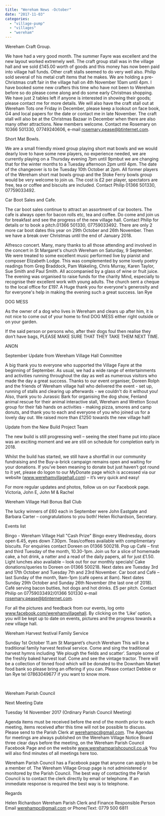 ```yaml
---
title: "Wereham News -October"
date: "2017-11-03"
categories: 
  - "village-pump"
  - "villages"
  - "wereham"
---
```


Wereham Craft Group.

We have had a very good month. The summer Fayre was excellent and the new layout worked extremely well. The craft group stall was in the village hall and we sold £145.00 worth of goods and this money has now been paid into village hall funds. Other craft stalls seemed to do very well also. Philip sold several of his metal craft items that he makes. We are holding a pre- Christmas craft fair in the village hall on 4th November 10am until 4pm. I have booked some new crafters this time who have not been to Wereham before so do please come along and do some early Christmas shopping. We have just 2 tables left if anyone is interested in showing their goods; please contact me for more details. We will also have the craft stall out at Wereham Tots one Friday in December, please keep a lookout on face book, G4 and local papers for the date or contact me in late November. The craft stall will also be at the Christmas Bazaar in December when there are also many other attractions. New members welcome. Contact me Rosemary on 10366 501330, 07749240606, e-mail rosemary.pease@btinternet.com.

Short Mat Bowls.

We are a small friendly mixed group playing short mat bowls and we would dearly love to have some new players, no experience needed, we are currently playing on a Thursday evening 7pm until 9pmbut we are changing that for the winter months to a Tuesday afternoon 2pm until 4pm. The date of the changeover is to be Tuesday 10th October at 2pm. All former players of the Wereham short mat bowls group and the Stoke Ferry bowls group would be very welcome to join us. The cost is £2 per player, spectators are free, tea or coffee and biscuits are included. Contact Philip 01366 501330, 07759033492.

Car Boot Sales and Cafe.

The car boot sales continue to attract an assortment of car booters. The cafe is always open for bacon rolls etc, tea and coffee. Do come and join us for breakfast and see the progress of the new village hall. Contact Philip for details or to book a pitch.01366 501330, 07759033492. There are only 2 more car boot dates this year on 29th October and 26th November. Then we have a break over Christmas until the end of January 2018.

Alfresco concert. Many, many thanks to all those attending and involved in the concert in St Margaret's church Wereham on Saturday, 9 September. We were treated to some excellent music performed live by pianist and composer Elizabeth Lodge. This was complemented by some lovely poetry readings from Greg Braddock, Pam Wakeling, Chris Murray, Karen Taylor, Sue Smith and Paul Smith. All accompanied by a glass of wine or fruit juice. The evening was organised to raise funds for the charity Mind, especially to recognise their excellent work with young adults. The church sent a cheque to the local office for £197. A Huge thank you for everyone's generosity and for everyone's help in making the evening such a great success. Ian Rye

DOG MESS

As the owner of a dog who lives in Wereham and clears up after him, it is not nice to come out of your home to find DOG MESS either right outside or on your garden.

If the said person or persons who, after their dogs foul then realise they don’t have bags, PLEASE MAKE SURE THAT THEY TAKE THEM NEXT TIME.

ANON

September Update from Wereham Village Hall Committee

A big thank you to everyone who supported the Village Fayre at the beginning of September. As usual, we had a wide range of entertainments and activities running throughout the day as well as numerous visitors who made the day a great success. Thanks to our event organiser, Doreen Rolph and the friends of Wereham village hall who delivered the event - set up, running of stalls and clearing up afterwards - we couldn't do it without you! Also, thank you to Jurassic Bark for organising the dog show, Fenland animal rescue for their animal interactive stall, Wereham and Wretton Scout group for their fab hands on activities - making pizza, smores and camp donuts, and thank you to each and everyone of you who joined us for a lovely day out. We raised more than £1250 towards the new village hall!

Update from the New Build Project Team

The new build is still progressing well – seeing the steel frame put into place was an exciting moment and we are still on schedule for completion early in 2018.

Whilst the build has started, we still have a shortfall in our community fundraising and the Buy-a-brick campaign remains open and waiting for your donations. If you’ve been meaning to donate but just haven’t got round to it yet, please do logon to our MyDonate page which is accessed via our website (www.werehamvillagehall.com) – it’s very quick and easy!

For more regular updates and photos, follow us on our Facebook page. Victoria, John E, John M & Rachel

Wereham Village Hall Bonus Ball Club

The lucky winners of £60 each in September were John Eastgate and Barbara Carter – congratulations to you both! Helen Richardson, Secretary.

Events list

Bingo - Wereham Village Hall "Cash Prize" Bingo every Wednesday, doors open 6.45, eyes down 7.30pm. Teas/coffees available with complimentary biscuits. For enquiries contact Doreen on 01366 500218. Pop up Café – first and third Tuesday of the month, 10.30-1pm. Join us for a slice of homemade cake, a hot drink, a natter and a read of the daily papers, all for just £1.50. Light lunches also available – look out for our monthly specials! Cake donations/queries to Doreen on 01366 500218. Next dates are Tuesday 3rd and 17th October and Tuesday 7th and 23rd November. Car boot and Café – last Sunday of the month, 9am-1pm (café opens at 8am). Next dates Sunday 29th October and Sunday 26th November (the last one of 2018). Café serving bacon butties, hot dogs and hot drinks. £5 per pitch. Contact Philip on 07759033492/01366 501330 e-mail rosemary.pease@btinternet.com.

For all the pictures and feedback from our events, log onto www.facebook.com/werehamvillagehall. By clicking on the ‘Like’ option, you will be kept up to date on events, pictures and the progress towards a new village hall.

Wereham Harvest festival Family Service

Sunday 1st October 11.am St Margaret’s church Wereham This will be a traditional family harvest festival service. Come and sing the traditional harvest hymns including ‘We plough the fields and scatter’. Sample some of the freshly baked harvest loaf. Come and see the vintage tractor. There will be a collection of tinned food which will be donated to the Downham Market food bank so please bring an offering if you can. Please contact Debbie or Ian Rye tel 07863049677 if you want to know more.

 

Wereham Parish Council

Next Meeting Date

Tuesday 14 November 2017 (Ordinary Parish Council Meeting)

Agenda items must be received before the end of the month prior to each meeting, items received after this time will not be possible to discuss. Please send to the Parish Clerk at werehampc@gmail.com. The Agendas for meetings are always published on the Wereham Village Notice Board three clear days before the meeting, on the Wereham Parish Council Facebook Page and on the website www.werehamparishcouncil.co.uk You will also find minutes of all meetings here too.

Wereham Parish Council has a Facebook page that anyone can apply to be a member of. The Wereham Village Group page is not administered or monitored by the Parish Council. The best way of contacting the Parish Council is to contact the clerk directly by email or telephone. If an immediate response is required the best way is to telephone.

Regards

Helen Richardson Wereham Parish Clerk and Finance Responsible Person Email werehampc@gmail.com or Phone/Text: 0779 500 6811
